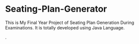# Seating-Plan-Generator

This is My Final Year Project of Seating Plan Generation During Examinations. It is totally developed using Java Language.









































































































































































































































































































































































.






































